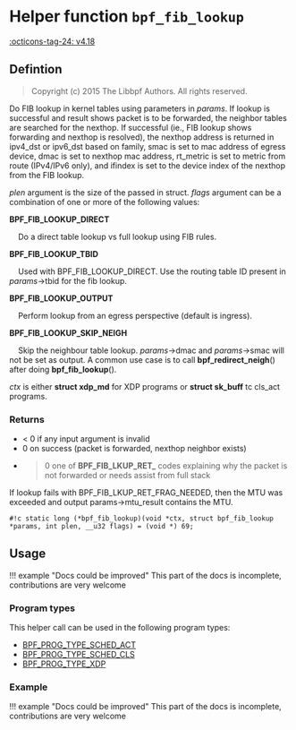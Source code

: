 # Helper function `bpf_fib_lookup`

<!-- [FEATURE_TAG](bpf_fib_lookup) -->
[:octicons-tag-24: v4.18](https://github.com/torvalds/linux/commit/87f5fc7e48dd3175b30dd03b41564e1a8e136323)
<!-- [/FEATURE_TAG] -->

## Defintion

> Copyright (c) 2015 The Libbpf Authors. All rights reserved.


<!-- [HELPER_FUNC_DEF] -->
Do FIB lookup in kernel tables using parameters in _params_. If lookup is successful and result shows packet is to be forwarded, the neighbor tables are searched for the nexthop. If successful (ie., FIB lookup shows forwarding and nexthop is resolved), the nexthop address is returned in ipv4_dst or ipv6_dst based on family, smac is set to mac address of egress device, dmac is set to nexthop mac address, rt_metric is set to metric from route (IPv4/IPv6 only), and ifindex is set to the device index of the nexthop from the FIB lookup.

_plen_ argument is the size of the passed in struct. _flags_ argument can be a combination of one or more of the following values:

**BPF_FIB_LOOKUP_DIRECT**

&nbsp;&nbsp;&nbsp;&nbsp;Do a direct table lookup vs full lookup using FIB rules.

**BPF_FIB_LOOKUP_TBID**

&nbsp;&nbsp;&nbsp;&nbsp;Used with BPF_FIB_LOOKUP_DIRECT. Use the routing table ID present in _params_->tbid for the fib lookup.

**BPF_FIB_LOOKUP_OUTPUT**

&nbsp;&nbsp;&nbsp;&nbsp;Perform lookup from an egress perspective (default is ingress).

**BPF_FIB_LOOKUP_SKIP_NEIGH**

&nbsp;&nbsp;&nbsp;&nbsp;Skip the neighbour table lookup. _params_->dmac and _params_->smac will not be set as output. A common use case is to call **bpf_redirect_neigh**() after doing **bpf_fib_lookup**().

_ctx_ is either **struct xdp_md** for XDP programs or **struct sk_buff** tc cls_act programs.

### Returns

* < 0 if any input argument is invalid
*   0 on success (packet is forwarded, nexthop neighbor exists)
* > 0 one of **BPF_FIB_LKUP_RET_** codes explaining why the
  packet is not forwarded or needs assist from full stack

If lookup fails with BPF_FIB_LKUP_RET_FRAG_NEEDED, then the MTU was exceeded and output params->mtu_result contains the MTU.

`#!c static long (*bpf_fib_lookup)(void *ctx, struct bpf_fib_lookup *params, int plen, __u32 flags) = (void *) 69;`
<!-- [/HELPER_FUNC_DEF] -->

## Usage

!!! example "Docs could be improved"
    This part of the docs is incomplete, contributions are very welcome

### Program types

This helper call can be used in the following program types:

<!-- DO NOT EDIT MANUALLY -->
<!-- [HELPER_FUNC_PROG_REF] -->
 * [BPF_PROG_TYPE_SCHED_ACT](../program-type/BPF_PROG_TYPE_SCHED_ACT.md)
 * [BPF_PROG_TYPE_SCHED_CLS](../program-type/BPF_PROG_TYPE_SCHED_CLS.md)
 * [BPF_PROG_TYPE_XDP](../program-type/BPF_PROG_TYPE_XDP.md)
<!-- [/HELPER_FUNC_PROG_REF] -->

### Example

!!! example "Docs could be improved"
    This part of the docs is incomplete, contributions are very welcome

